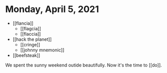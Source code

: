 # Monday, April 5, 2021

- [[flancia]]
    - [[flagcia]]
    - [[flaccia]]
- [[hack the planet]]
  - [[cringe]]
  - [[johnny mnemonic]]
- [[beefsteak]]

We spent the sunny weekend outide beautifully. Now it's the time to [[do]].
